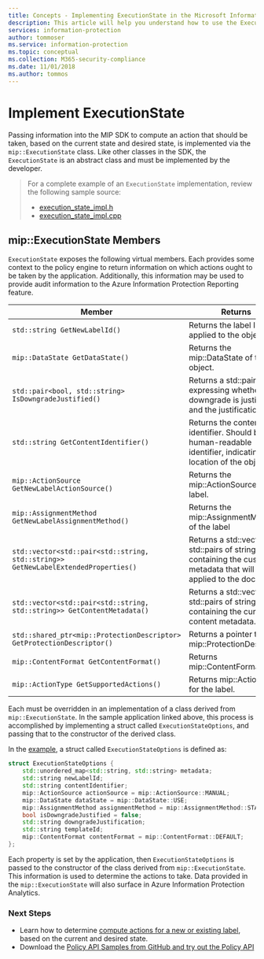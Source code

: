 ```yaml
---
title: Concepts - Implementing ExecutionState in the Microsoft Information Protection SDK
description: This article will help you understand how to use the ExecutionState in the Microsoft Information Protection SDK to compute actions and provide details for audit logging.
services: information-protection
author: tommoser
ms.service: information-protection
ms.topic: conceptual
ms.collection: M365-security-compliance
ms.date: 11/01/2018
ms.author: tommos
---
```


# Implement ExecutionState

Passing information into the MIP SDK to compute an action that should be taken, based on the current state and desired state, is implemented via the `mip::ExecutionState` class. Like other classes in the SDK, the `ExecutionState` is an abstract class and must be implemented by the developer.

> For a complete example of an `ExecutionState` implementation, review the following sample source:
>
> * [execution_state_impl.h](https://github.com/Azure-Samples/mipsdk-policyapi-cpp-sample-basic/blob/master/mipsdk-policyapi-cpp-sample-basic/execution_state_impl.h)
> * [execution_state_impl.cpp](https://github.com/Azure-Samples/mipsdk-policyapi-cpp-sample-basic/blob/master/mipsdk-policyapi-cpp-sample-basic/execution_state_impl.cpp)

## mip::ExecutionState Members

`ExecutionState` exposes the following virtual members. Each provides some context to the policy engine to return information on which actions ought to be taken by the application. Additionally, this information may be used to provide audit information to the Azure Information Protection Reporting feature.


| Member                                                                           | Returns                                                                                                              |
|----------------------------------------------------------------------------------|----------------------------------------------------------------------------------------------------------------------|
| `std::string GetNewLabelId()`                                                      | Returns the label ID to be applied to the object.                                                                    |
| `mip::DataState GetDataState()`                                              | Returns the mip::DataState of the object.                                                                         |
| `std::pair<bool, std::string> IsDowngradeJustified()`                              | Returns a std::pair expressing whether downgrade is justified and the justification.                                 |
| `std::string GetContentIdentifier()`                                               | Returns the content identifier. Should be a human-readable identifier, indicating the location of the object.   |
| `mip::ActionSource GetNewLabelActionSource()`                                      | Returns the mip::ActionSource of the label.                                                                          |
| `mip::AssignmentMethod GetNewLabelAssignmentMethod()`                              | Returns the mip::AssignmentMethod of the label                                                                        |
| `std::vector<std::pair<std::string, std::string>> GetNewLabelExtendedProperties()` | Returns a std::vector of std::pairs of strings, containing the custom metadata that will be applied to the document. |
| `std::vector<std::pair<std::string, std::string>> GetContentMetadata()`            | Returns a std::vector of std::pairs of string containing the current content metadata.                               |
| `std::shared_ptr<mip::ProtectionDescriptor> GetProtectionDescriptor()`           | Returns a pointer to a mip::ProtectionDescriptor                                                                     |
| `mip::ContentFormat GetContentFormat()`                                            | Returns mip::ContentFormat                                                                                           |
| `mip::ActionType GetSupportedActions()`                                           | Returns mip::ActionTypes for the label.                                                                              |

Each must be overridden in an implementation of a class derived from `mip::ExecutionState`. In the sample application linked above, this process is accomplished by implementing a struct called `ExecutionStateOptions`, and passing that to the constructor of the derived class.

In the [example](https://github.com/Azure-Samples/mipsdk-policyapi-cpp-sample-basic/blob/master/mipsdk-policyapi-cpp-sample-basic/execution_state_impl.h), a struct called `ExecutionStateOptions` is defined as:

```cpp
struct ExecutionStateOptions {
    std::unordered_map<std::string, std::string> metadata;
    std::string newLabelId;
    std::string contentIdentifier;
    mip::ActionSource actionSource = mip::ActionSource::MANUAL;
    mip::DataState dataState = mip::DataState::USE;
    mip::AssignmentMethod assignmentMethod = mip::AssignmentMethod::STANDARD;
    bool isDowngradeJustified = false;
    std::string downgradeJustification;
    std::string templateId;
    mip::ContentFormat contentFormat = mip::ContentFormat::DEFAULT;
};
```

Each property is set by the application, then `ExecutionStateOptions` is passed to the constructor of the class derived from `mip::ExecutionState`. This information is used to determine the actions to take. Data provided in the `mip::ExecutionState` will also surface in Azure Information Protection Analytics.

### Next Steps

- Learn how to determine [compute actions for a new or existing label](concept-handler-policy-computeactions-cpp.md), based on the current and desired state.
- Download the [Policy API Samples from GitHub and try out the Policy API](https://azure.microsoft.com/resources/samples/?sort=0&term=mipsdk+policyapi)
